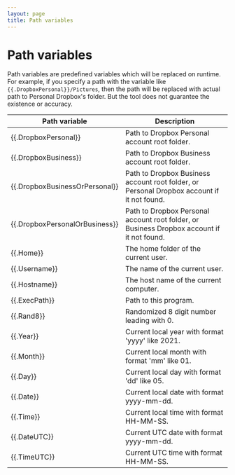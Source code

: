 ```yaml
---
layout: page
title: Path variables
---
```


# Path variables

Path variables are predefined variables which will be replaced on runtime. For example, if you specify a path with the variable like `{{.DropboxPersonal}}/Pictures`, then the path will be replaced with actual path to Personal Dropbox's folder. But the tool does not guarantee the existence or accuracy.

| Path variable                  | Description                                                                                |
|--------------------------------|--------------------------------------------------------------------------------------------|
| {{.DropboxPersonal}}           | Path to Dropbox Personal account root folder.                                              |
| {{.DropboxBusiness}}           | Path to Dropbox Business account root folder.                                              |
| {{.DropboxBusinessOrPersonal}} | Path to Dropbox Business account root folder, or Personal Dropbox account if it not found. |
| {{.DropboxPersonalOrBusiness}} | Path to Dropbox Personal account root folder, or Business Dropbox account if it not found. |
| {{.Home}}                      | The home folder of the current user.                                                       |
| {{.Username}}                  | The name of the current user.                                                              |
| {{.Hostname}}                  | The host name of the current computer.                                                     |
| {{.ExecPath}}                  | Path to this program.                                                                      |
| {{.Rand8}}                     | Randomized 8 digit number leading with 0.                                                  |
| {{.Year}}                      | Current local year with format 'yyyy' like 2021.                                           |
| {{.Month}}                     | Current local month with format 'mm' like 01.                                              |
| {{.Day}}                       | Current local day with format 'dd' like 05.                                                |
| {{.Date}}                      | Current local date with format yyyy-mm-dd.                                                 |
| {{.Time}}                      | Current local time with format HH-MM-SS.                                                   |
| {{.DateUTC}}                   | Current UTC date with format yyyy-mm-dd.                                                   |
| {{.TimeUTC}}                   | Current UTC time with format HH-MM-SS.                                                     |


